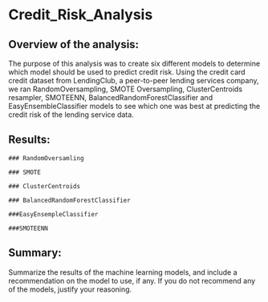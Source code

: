 # Credit_Risk_Analysis

## Overview of the analysis:
The purpose of this analysis was to create six different models to determine which model should be used to predict credit risk. Using the credit card credit dataset from LendingClub, a peer-to-peer lending services company, we ran RandomOversampling, SMOTE Oversampling, ClusterCentroids resampler, SMOTEENN, BalancedRandomForestClassifier and EasyEnsembleClassifier models to see which one was best at predicting the credit risk of the lending service data.

## Results: 

    ### RandomOversamling
    
    ### SMOTE
    
    ### ClusterCentroids
    
    ### BalancedRandomForestClassifier
    
    ###EasyEnsempleClassifier
    
    ###SMOTEENN
    

## Summary:
Summarize the results of the machine learning models, and include a recommendation on the model to use, if any. If you do not recommend any of the models, justify your reasoning.
